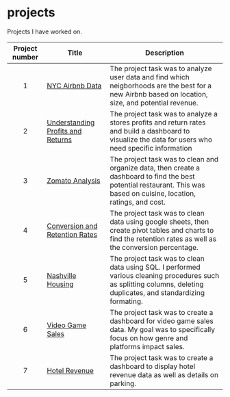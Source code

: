 # projects

Projects I have worked on.


| Project number | Title | Description |
| :-----------: | ----------- |----------- |
| 1 | [NYC Airbnb Data](https://github.com/alouis752/Data-projects-Tripleten-/tree/main/Conversion-and-Retention-Rates) | The project task was to analyze user data and find which neigborhoods are the best for a new Airbnb based on location, size, and potential revenue. |
| 2 | [Understanding Profits and Returns](https://github.com/alouis752/Data-projects-Tripleten-/tree/main/Understanding-Profit-and-Returns) | The project task was to analyze a stores profits and return rates and build a dashboard to visualize the data for users who need specific information |
| 3 | [Zomato Analysis](https://github.com/alouis752/Data-projects-Tripleten-/tree/main/Zomato%20Analysis) | The project task was to clean and organize data, then create a dashboard to find the best potential restaurant. This was based on cuisine, location, ratings, and cost. |
| 4 | [Conversion and Retention Rates](https://github.com/alouis752/Data-projects-Tripleten-/tree/main/Conversion-and-Retention-Rates) | The project task was to clean data using google sheets, then create pivot tables and charts to find the retention rates as well as the conversion percentage. |
| 5 | [Nashville Housing](https://github.com/alouis752/Data-projects-Tripleten-/tree/main/Nashville_Housing) | The project task was to clean data using SQL. I performed various cleaning procedures such as splitting columns, deleting duplicates, and standardizing formating.
| 6 | [Video Game Sales](https://github.com/alouis752/Data-projects-Tripleten-/tree/main/Video%20game%20sales) | The project task was to create a dashboard for video game sales data. My goal was to specifically focus on how genre and platforms impact sales.
| 7 | [Hotel Revenue](https://github.com/alouis752/Data-projects-Tripleten-/tree/main/Video%20game%20sales) | The project task was to create a dashboard to display hotel revenue data as well as details on parking.
